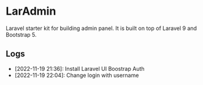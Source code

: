 # LarAdmin

Laravel starter kit for building admin panel. It is built on top of Laravel 9 and Bootstrap 5.

## Logs
- [2022-11-19 21:36]: Install Laravel UI Boostrap Auth
- [2022-11-19 22:04]: Change login with username